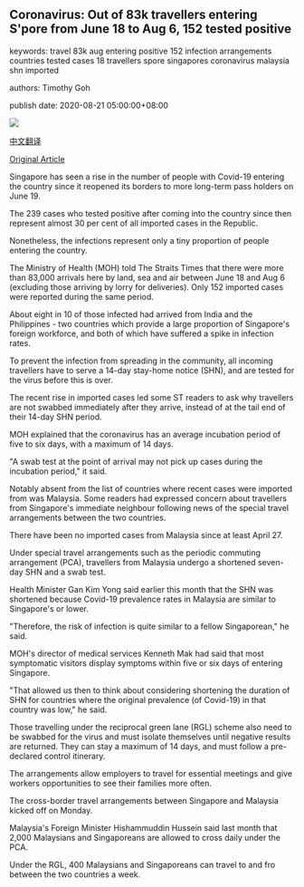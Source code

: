## Coronavirus: Out of 83k travellers entering S'pore from June 18 to Aug 6, 152 tested positive

keywords: travel 83k aug entering positive 152 infection arrangements countries tested cases 18 travellers spore singapores coronavirus malaysia shn imported

authors: Timothy Goh

publish date: 2020-08-21 05:00:00+08:00

![](https://www.straitstimes.com/sites/default/files/styles/x_large/public/articles/2020/08/21/ST_20200821_TGIMPORT_5902564.jpg?itok=IA0JL0DK)

[中文翻译](Coronavirus%3A%20Out%20of%2083k%20travellers%20entering%20S%27pore%20from%20June%2018%20to%20Aug%206%2C%20152%20tested%20positive_zh.md)

[Original Article](https://www.straitstimes.com/singapore/health/out-of-83k-arrivals-from-june-18-to-aug-6-152-had-the-virus)

Singapore has seen a rise in the number of people with Covid-19 entering the country since it reopened its borders to more long-term pass holders on June 19.

The 239 cases who tested positive after coming into the country since then represent almost 30 per cent of all imported cases in the Republic.

Nonetheless, the infections represent only a tiny proportion of people entering the country.

The Ministry of Health (MOH) told The Straits Times that there were more than 83,000 arrivals here by land, sea and air between June 18 and Aug 6 (excluding those arriving by lorry for deliveries). Only 152 imported cases were reported during the same period.

About eight in 10 of those infected had arrived from India and the Philippines - two countries which provide a large proportion of Singapore's foreign workforce, and both of which have suffered a spike in infection rates.

To prevent the infection from spreading in the community, all incoming travellers have to serve a 14-day stay-home notice (SHN), and are tested for the virus before this is over.

The recent rise in imported cases led some ST readers to ask why travellers are not swabbed immediately after they arrive, instead of at the tail end of their 14-day SHN period.

MOH explained that the coronavirus has an average incubation period of five to six days, with a maximum of 14 days.

"A swab test at the point of arrival may not pick up cases during the incubation period," it said.

Notably absent from the list of countries where recent cases were imported from was Malaysia. Some readers had expressed concern about travellers from Singapore's immediate neighbour following news of the special travel arrangements between the two countries.

There have been no imported cases from Malaysia since at least April 27.

Under special travel arrangements such as the periodic commuting arrangement (PCA), travellers from Malaysia undergo a shortened seven-day SHN and a swab test.

Health Minister Gan Kim Yong said earlier this month that the SHN was shortened because Covid-19 prevalence rates in Malaysia are similar to Singapore's or lower.

"Therefore, the risk of infection is quite similar to a fellow Singaporean," he said.

MOH's director of medical services Kenneth Mak had said that most symptomatic visitors display symptoms within five or six days of entering Singapore.

"That allowed us then to think about considering shortening the duration of SHN for countries where the original prevalence (of Covid-19) in that country was low," he said.

Those travelling under the reciprocal green lane (RGL) scheme also need to be swabbed for the virus and must isolate themselves until negative results are returned. They can stay a maximum of 14 days, and must follow a pre-declared control itinerary.

The arrangements allow employers to travel for essential meetings and give workers opportunities to see their families more often.

The cross-border travel arrangements between Singapore and Malaysia kicked off on Monday.

Malaysia's Foreign Minister Hishammuddin Hussein said last month that 2,000 Malaysians and Singaporeans are allowed to cross daily under the PCA.

Under the RGL, 400 Malaysians and Singaporeans can travel to and fro between the two countries a week.